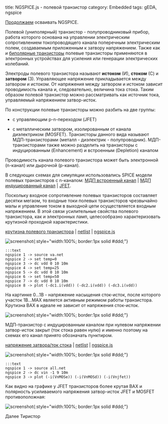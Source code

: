 title: NGSPICE.js - полевой транзистор
category: Embedded 
tags: gEDA, ngspice

[Продолжаем]({filename}../2016-10-28-ngspice-introduction/2016-10-28-ngspice-introduction.md) осваивать NGSPICE.

Полевой (униполярный) транзистор - полупроводниковый прибор, работа которого основана на управлении электрическим сопротивлением токопроводящего канала поперечным электрическим полем, создаваемым приложенным к затвору напряжением. Также как и [биполярные транзисторы]({filename}../2016-11-02-bipolar-transistor/2016-11-02-bipolar-transistor.md) полевые транзисторы применяются в электронных устройствах для усиления или генерации электрических колебаний.

Электроды полевого транзистора называют **истоком** (И), **стоком** (С) и **затвором** (З). Управляющее напряжение прикладывается между затвором и истоком. От напряжения между затвором и истоком зависит проводимость канала и, следовательно, величина тока стока. Таким образом полевой транзистор можно рассматривать как источник тока, управляемый напряжением затвор-исток. 

По конструкции полевые транзисторы можно разбить на две группы:

  - с управляющим p-n-переходом (JFET)

  - с металлическим затвором, изолированным от канала диэлектриком (MOSFET). Транзисторы данного вида называют МДП-транзисторами (металл - диэлектрик - полупроводник). МДП-транзисторами также можно разделить на транзисторы с индуцированным (Enhancement) и встроенным (Depletion) каналом

Проводимость канала полевого транзистора может быть электронной (n-канал)
или дырочной (p-канал).

В следующих схемах для симуляции использовались SPICE модели полевых транзисторов с n-каналом: [МДП встроенный канал]({attach}nMOSd.txt)  | [МДП индуцированный канал]({attach}nMOSe.txt) | [JFET]({attach}nJFET.txt).

Поскольку входное сопротивление полевых транзисторов составляет десятки мегаом, то входные токи полевых транзисторов чрезвычайно малы и управление током в выходной цепи осуществляется входным напряжением. В этой связи усилительные свойства полевого транзистора, как и электронных ламп, целесообразно характеризовать крутизной проходной характеристики.

[крутизна полевого транзистора]({attach}va.sch) | [netlist]({attach}va.net) | [ngspice.js](https://ngspice.js.org/?gist=fb28e1d10199273970066a5b30fdd454)

![screenshot]({attach}show-img-va.png){:style="width:100%; border:1px solid #ddd;"}

    :::text
    ngspice 1 -> source va.net
    ngspice 2 -> set temp=0
    ngspice 3 -> dc vdd 0 10 10m
    ngspice 4 -> set temp=25
    ngspice 5 -> dc vdd 0 10 10m
    ngspice 6 -> set temp=50
    ngspice 7 -> dc vdd 0 10 10m
    ngspice 8 -> plot (-dc1.i(vdd)) (-dc2.i(vdd)) (-dc3.i(vdd))

На картинке 0...1В - напряжение насыщения сток-исток, после которого участок 1В...MAX является активным режимом работы транзистора. Крутизна ВАХ в идеале не зависит от напряжения сток-исток.

![screenshot]({attach}va-canvas.png){:style="width:100%; border:1px solid #ddd;"}

МДП-транзистор с индуцированным каналом при нулевом напряжении затвор-исток закрыт (ток стока равен нулю) и именно поэтому на схемах его канал принято обозначать пунктиром.

[напряжение затвора/ток стока]({attach}all.sch) | [netlist]({attach}all.net) | [ngspice.js](https://ngspice.js.org/?gist=af228d54e01cd660eb56d6851a960df2)

![screenshot]({attach}show-img-all.png){:style="width:100%; border:1px solid #ddd;"}

    :::text
    ngspice 1 -> source all.net
    ngspice 2 -> dc vin -1 9 10m
    ngspice 3 -> plot (-i(VnMOSe)) (-i(VnMOSd)) (-i(Vnjfet))

Как видно на графике у JFET транзисторов более крутая ВАХ и полярность усиливаемого напряжения затвор-исток JFET и MOSFET противоположная:

![screenshot]({attach}all-canvas.png){:style="width:100%; border:1px solid #ddd;"}

Далее Тиристор
